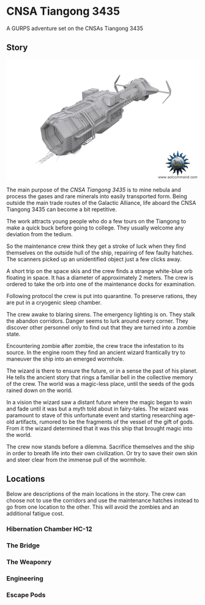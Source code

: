 # CNSA Tiangong 3435
A GURPS adventure set on the CNSAs Tiangong 3435

## Story
![CNSA Tiangong 3435](https://raw.githubusercontent.com/dvberkel/CNSA-Tiangong-3435/master/resources/image/miner.png?token=AAeHI6iGfmH6k8Jhp6UzyZMmKFfgOU1-ks5Y9Z-PwA%3D%3D)

The main purpose of the *CNSA Tiangong 3435* is to mine nebula and process the
gases and rare minerals into easily transported form. Being outside the main
trade routes of the Galactic Alliance, life aboard the CNSA Tiangong 3435 can
become a bit repetitive.

The work attracts young people who do a few tours on the Tiangong to make a
quick buck before going to college. They usually welcome any deviation from the
tedium.

So the maintenance crew think they get a stroke of luck when they find
themselves on the outside hull of the ship, repairing of few faulty hatches. The
scanners picked up an unidentified object just a few clicks away.

A short trip on the space skis and the crew finds a strange white-blue orb
floating in space. It has a diameter of approximately 2 meters. The crew is
ordered to take the orb into one of the maintenance docks for examination.

Following protocol the crew is put into quarantine. To preserve rations, they
are put in a cryogenic sleep chamber.

The crew awake to blaring sirens. The emergency lighting is on. They stalk the
abandon corridors. Danger seems to lurk around every corner. They discover other
personnel only to find out that they are turned into a zombie state.

Encountering zombie after zombie, the crew trace the infestation to its source.
In the engine room they find an ancient wizard frantically try to maneuver the
ship into an emerged wormhole.

The wizard is there to ensure the future, or in a sense the past of his planet.
He tells the ancient story that rings a familiar bell in the collective memory
of the crew. The world was a magic-less place, until the seeds of the gods
rained down on the world.

In a vision the wizard saw a distant future where the magic began to wain and
fade until it was but a myth told about in fairy-tales. The wizard was paramount
to stave of this unfortunate event and starting researching age-old artifacts,
rumored to be the fragments of the vessel of the gift of gods. From it the
wizard determined that it was this ship that brought magic into the world.

The crew now stands before a dilemma. Sacrifice themselves and the ship in order
to breath life into their own civilization. Or try to save their own skin and
steer clear from the immense pull of the wormhole.

## Locations

Below are descriptions of the main locations in the story. The crew can choose
not to use the corridors and use  the maintenance hatches instead to go from
one location to the other. This will avoid the zombies and an additional fatigue
cost. 

### Hibernation Chamber HC-12

### The Bridge

### The Weaponry

### Engineering

### Escape Pods
